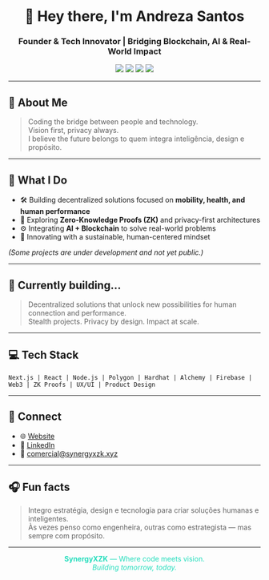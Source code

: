 <!-- ✨ README.md by Andreza C G Santos | SynergyXZK ✨ -->


<h1 align="center">👋 Hey there, I'm Andreza Santos</h1>
<h3 align="center">Founder & Tech Innovator | Bridging Blockchain, AI & Real-World Impact</h3>

<p align="center">
  <img src="https://img.shields.io/badge/Stack-Next.js%20|%20React%20|%20Node.js-7C3AED?style=for-the-badge" />
  <img src="https://img.shields.io/badge/Blockchain-Polygon%20|%20ZK%20Proofs-24DDBC?style=for-the-badge" />
  <img src="https://img.shields.io/badge/Design-UX%2FUI%20|%20Product%20Design-7C3AED?style=for-the-badge" />
  <img src="https://img.shields.io/badge/AI-Intelligence%20with%20Purpose-24DDBC?style=for-the-badge" />
</p>

---

## 🧬 About Me  
> Coding the bridge between people and technology.  
> Vision first, privacy always.  
> I believe the future belongs to quem integra inteligência, design e propósito.

---

## 🧠 What I Do  
- 🛠️ Building decentralized solutions focused on **mobility, health, and human performance**
- 🔐 Exploring **Zero-Knowledge Proofs (ZK)** and privacy-first architectures
- ⚙️ Integrating **AI + Blockchain** to solve real-world problems
- 🌱 Innovating with a sustainable, human-centered mindset

*(Some projects are under development and not yet public.)*

---

## 🚀 Currently building...

> Decentralized solutions that unlock new possibilities for human connection and performance.  
> Stealth projects. Privacy by design. Impact at scale.

---

## 💻 Tech Stack  
```text
Next.js | React | Node.js | Polygon | Hardhat | Alchemy | Firebase | Web3 | ZK Proofs | UX/UI | Product Design
```

---

## 🔗 Connect

- 🌐 [Website](https://www.synergyxzk.xyz)
- 💼 [LinkedIn](https://www.linkedin.com/in/andreza-s)
- 📧 [comercial@synergyxzk.xyz](mailto:comercial@synergyxzk.xyz)

---

## 🎧 Fun facts

> Integro estratégia, design e tecnologia para criar soluções humanas e inteligentes.  
> Às vezes penso como engenheira, outras como estrategista — mas sempre com propósito.

---

<p align="center" style="color:#24DDBC;">
  <b>SynergyXZK</b> — Where code meets vision.<br/>
  <i>Building tomorrow, today.</i>
</p>

<!--
Customize badges, widgets, and visuals to match your vibe.
Add GitHub stats, contribution graphs, or animated banners if desired.
-->
